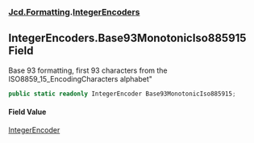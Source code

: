 ### [Jcd.Formatting](Jcd_Formatting.md 'Jcd.Formatting').[IntegerEncoders](Jcd_Formatting_IntegerEncoders.md 'Jcd.Formatting.IntegerEncoders')
## IntegerEncoders.Base93MonotonicIso885915 Field
Base 93 formatting, first 93 characters from the ISO8859_15_EncodingCharacters alphabet"  
```csharp
public static readonly IntegerEncoder Base93MonotonicIso885915;
```
#### Field Value
[IntegerEncoder](Jcd_Formatting_IntegerEncoder.md 'Jcd.Formatting.IntegerEncoder')

